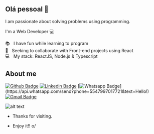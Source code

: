 
## Olá pessoal 👋
I am passionate about solving problems using programming.

I'm a Web Developer 💻

  📚 &nbsp; I have fun while learning to program
 <br/> :purple_heart: &nbsp; Seeking to collaborate with Front-end projects using React
 <br/> :computer: &nbsp; My stack: ReactJS, Node.js & Typescript
 
## About me 
[![Github Badge](https://img.shields.io/badge/-Github-000?style=flat-square&logo=Github&logoColor=white&link=https://github.com/rafgl/)](https://github.com/rafgl/)
[![Linkedin Badge](https://img.shields.io/badge/-LinkedIn-blue?style=flat-square&logo=Linkedin&logoColor=white&link=linkedin.com/in/rafgls/)](https://linkedin.com/in/rafgls/)
[![Whatsapp Badge](https://img.shields.io/badge/-Whatsapp-4CA143?style=flat-square&labelColor=4CA143&logo=whatsapp&logoColor=white&link=https://api.whatsapp.com/send?phone=5547997017721&text=Hello!)](https://api.whatsapp.com/send?phone=5547997017721&text=Hello!)
[![Gmail Badge](https://img.shields.io/badge/-Gmail-c14438?style=flat-square&logo=Gmail&logoColor=white&link=mailto:rafaelgaedke@gmail.com)](mailto:rafaelgaedke@gmail.com)

![alt text](https://i.imgur.com/f5Qbthm.jpg)


- Thanks for visiting. 

- Enjoy it!! o/
